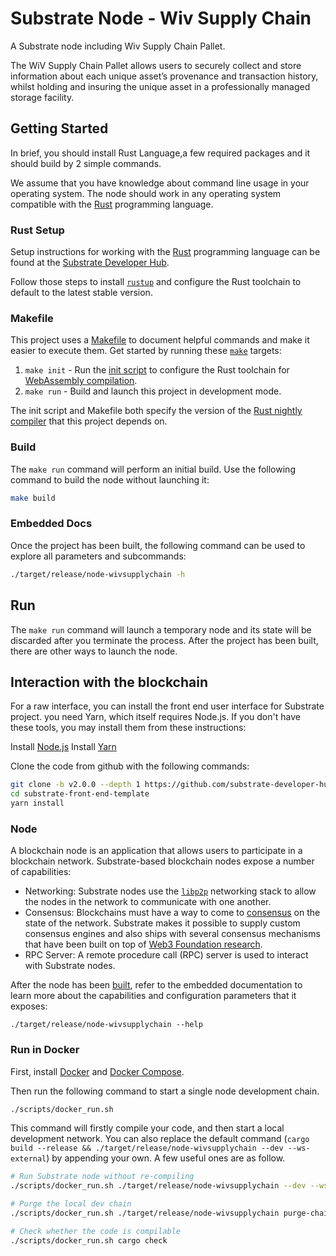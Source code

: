# Substrate Node - Wiv Supply Chain

A Substrate node including Wiv Supply Chain Pallet.

The WiV Supply Chain Pallet allows users to securely collect and store information about each unique asset’s provenance and transaction history, whilst holding and insuring the unique asset in a professionally managed storage facility.


## Getting Started

In brief, you should install Rust Language,a few required packages and it should build by 2 simple commands.

We assume that you have knowledge about command line usage in your operating system. 
The node should work in any operating system compatible with the [Rust](https://www.rust-lang.org/) programming language.

### Rust Setup

Setup instructions for working with the [Rust](https://www.rust-lang.org/) programming language can
be found at the [Substrate Developer Hub](https://substrate.dev/docs/en/knowledgebase/getting-started). 

Follow those steps to install [`rustup`](https://rustup.rs/) and configure the Rust toolchain to default to the
latest stable version.

### Makefile

This project uses a [Makefile](Makefile) to document helpful commands and make it easier to execute
them. Get started by running these [`make`](https://www.gnu.org/software/make/manual/make.html)
targets:

1. `make init` - Run the [init script](scripts/init.sh) to configure the Rust toolchain for
   [WebAssembly compilation](https://substrate.dev/docs/en/knowledgebase/getting-started/#webassembly-compilation).
2. `make run` - Build and launch this project in development mode.

The init script and Makefile both specify the version of the
[Rust nightly compiler](https://substrate.dev/docs/en/knowledgebase/getting-started/#rust-nightly-toolchain)
that this project depends on.

### Build

The `make run` command will perform an initial build. Use the following command to build the node
without launching it:

```sh
make build
```

### Embedded Docs

Once the project has been built, the following command can be used to explore all parameters and
subcommands:

```sh
./target/release/node-wivsupplychain -h
```

## Run

The `make run` command will launch a temporary node and its state will be discarded after you
terminate the process. After the project has been built, there are other ways to launch the node.

## Interaction with the blockchain
For a raw interface, you can install the front end user interface for Substrate project.
you need Yarn, which itself requires Node.js. If you don't have these tools, you may install them from these instructions:

Install [Node.js](https://nodejs.org/en/download/)
Install [Yarn](https://yarnpkg.com/lang/en/docs/install/)

Clone the code from github with the following commands:
```sh
git clone -b v2.0.0 --depth 1 https://github.com/substrate-developer-hub/substrate-front-end-template
cd substrate-front-end-template
yarn install
```

### Node

A blockchain node is an application that allows users to participate in a blockchain network.
Substrate-based blockchain nodes expose a number of capabilities:

-   Networking: Substrate nodes use the [`libp2p`](https://libp2p.io/) networking stack to allow the
    nodes in the network to communicate with one another.
-   Consensus: Blockchains must have a way to come to
    [consensus](https://substrate.dev/docs/en/knowledgebase/advanced/consensus) on the state of the
    network. Substrate makes it possible to supply custom consensus engines and also ships with
    several consensus mechanisms that have been built on top of
    [Web3 Foundation research](https://research.web3.foundation/en/latest/polkadot/NPoS/index.html).
-   RPC Server: A remote procedure call (RPC) server is used to interact with Substrate nodes.

After the node has been [built](#build), refer to the embedded documentation to learn more about the
capabilities and configuration parameters that it exposes:

```shell
./target/release/node-wivsupplychain --help
```

### Run in Docker

First, install [Docker](https://docs.docker.com/get-docker/) and
[Docker Compose](https://docs.docker.com/compose/install/).

Then run the following command to start a single node development chain.

```bash
./scripts/docker_run.sh
```

This command will firstly compile your code, and then start a local development network. You can
also replace the default command (`cargo build --release && ./target/release/node-wivsupplychain --dev --ws-external`)
by appending your own. A few useful ones are as follow.

```bash
# Run Substrate node without re-compiling
./scripts/docker_run.sh ./target/release/node-wivsupplychain --dev --ws-external

# Purge the local dev chain
./scripts/docker_run.sh ./target/release/node-wivsupplychain purge-chain --dev

# Check whether the code is compilable
./scripts/docker_run.sh cargo check
```
